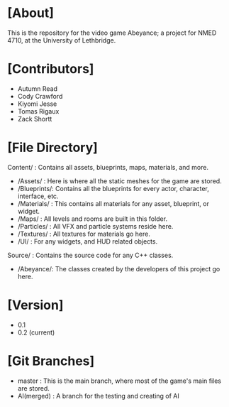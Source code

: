 [About]
=======
This is the repository for the video game Abeyance; a project for NMED 4710, at the University of Lethbridge.

[Contributors]
==============
- Autumn Read
- Cody Crawford
- Kiyomi Jesse
- Tomas Rigaux
- Zack Shortt

[File Directory]
================

Content/ : Contains all assets, blueprints, maps, materials, and more.
   - /Assets/    : Here is where all the static meshes for the game are stored.
   - /Blueprints/: Contains all the blueprints for every actor, character, interface, etc.
   - /Materials/ : This contains all materials for any asset, blueprint, or widget.
   - /Maps/      : All levels and rooms are built in this folder.
   - /Particles/ : All VFX and particle systems reside here.
   - /Textures/  : All textures for materials go here.
   - /UI/        : For any widgets, and HUD related objects.

Source/ : Contains the source code for any C++ classes.
   - /Abeyance/: The classes created by the developers of this project go here.

[Version]
=========
- 0.1
- 0.2 (current)

[Git Branches]
==============
- master     : This is the main branch, where most of the game's main files are stored.
- AI(merged) : A branch for the testing and creating of AI
